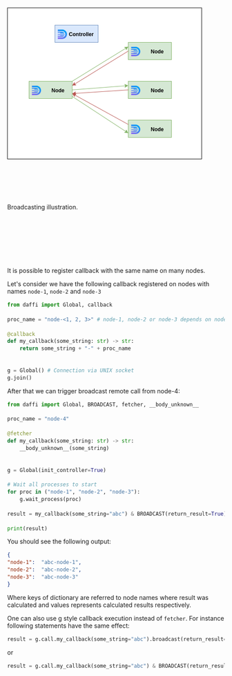 ![broadcasting](images/broadcasting.png) 
<br /><br /><br /><br /><br /><br />

Broadcasting illustration.

<br /><br /><br /><br /><br /><br />

It is possible to register callback with the same name on many nodes.

Let's consider we have the following callback registered on nodes with names `node-1`, `node-2` and `node-3`

```python
from daffi import Global, callback

proc_name = "node-<1, 2, 3>" # node-1, node-2 or node-3 depends on node

@callback
def my_callback(some_string: str) -> str:
    return some_string + "-" + proc_name


g = Global() # Connection via UNIX socket
g.join()
```


After that we can trigger broadcast remote call from node-4:

```python
from daffi import Global, BROADCAST, fetcher, __body_unknown__

proc_name = "node-4"

@fetcher
def my_callback(some_string: str) -> str:
    __body_unknown__(some_string)

    
g = Global(init_controller=True)

# Wait all processes to start
for proc in ("node-1", "node-2", "node-3"):
    g.wait_process(proc)

result = my_callback(some_string="abc") & BROADCAST(return_result=True)

print(result)
```

You should see the following output:

```json
{
"node-1":  "abc-node-1",
"node-2":  "abc-node-2",
"node-3":  "abc-node-3"
}
```

Where keys of dictionary are referred to node names where result was calculated and values represents calculated 
results respectively.  


One can also use g style callback execution instead of `fetcher`. For instance following statements have the same effect:

```python
result = g.call.my_callback(some_string="abc").broadcast(return_result=True)
```

or 

```python
result = g.call.my_callback(some_string="abc") & BROADCAST(return_result=True)
```